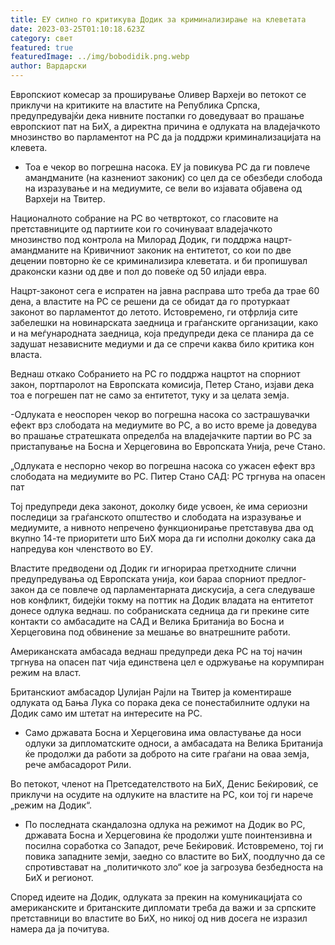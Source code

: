 ```yaml
---
title: ЕУ силно го критикува Додик за криминализирање на клеветата
date: 2023-03-25T01:10:18.623Z
category: свет
featured: true
featuredImage: ../img/bobodidik.png.webp
author: Вардарски
---
```


Европскиот комесар за проширување Оливер Вархеји во петокот се приклучи на критиките на властите на Република Српска, предупредувајќи дека нивните постапки го доведуваат во прашање европскиот пат на БиХ, а директна причина е одлуката на владејачкото мнозинство во парламентот на РС да ја поддржи криминализацијата на клевета.

- Тоа е чекор во погрешна насока. ЕУ ја повикува РС да ги повлече амандманите (на казнениот законик) со цел да се обезбеди слобода на изразување и на медиумите, се вели во изјавата објавена од Вархеји на Твитер.

Националното собрание на РС во четвртокот, со гласовите на претставниците од партиите кои го сочинуваат владејачкото мнозинство под контрола на Милорад Додик, ги поддржа нацрт-амандманите на Кривичниот законик на ентитетот, со кои по две децении повторно ќе се криминализира клеветата. и би пропишувал драконски казни од две и пол до повеќе од 50 илјади евра.

Нацрт-законот сега е испратен на јавна расправа што треба да трае 60 дена, а властите на РС се решени да се обидат да го протуркаат законот во парламентот до летото. Истовремено, ги отфрлија сите забелешки на новинарската заедница и граѓанските организации, како и на меѓународната заедница, која предупреди дека се планира да се задушат независните медиуми и да се спречи каква било критика кон власта.

Веднаш откако Собранието на РС го поддржа нацртот на спорниот закон, портпаролот на Европската комисија, Петер Стано, изјави дека тоа е погрешен пат не само за ентитетот, туку и за целата земја.

\-Одлуката е неоспорен чекор во погрешна насока со застрашувачки ефект врз слободата на медиумите во РС, а во исто време ја доведува во прашање стратешката определба на владејачките партии во РС за пристапување на Босна и Херцеговина во Европската Унија, рече Стано.

„Одлуката е неспорно чекор во погрешна насока со ужасен ефект врз слободата на медиумите во РС.
Питер Стано
САД: РС тргнува на опасен пат

Тој предупреди дека законот, доколку биде усвоен, ќе има сериозни последици за граѓанското општество и слободата на изразување и медиумите, а нивното непречено функционирање претставува два од вкупно 14-те приоритети што БиХ мора да ги исполни доколку сака да напредува кон членството во ЕУ.

Властите предводени од Додик ги игнорираа претходните слични предупредувања од Европската унија, кои бараа спорниот предлог-закон да се повлече од парламентарната дискусија, а сега следуваше нов конфликт, бидејќи токму на поттик на Додик владата на ентитетот донесе одлука веднаш. по собраниската седница да ги прекине сите контакти со амбасадите на САД и Велика Британија во Босна и Херцеговина под обвинение за мешање во внатрешните работи.

Американската амбасада веднаш предупреди дека РС на тој начин тргнува на опасен пат чија единствена цел е одржување на корумпиран режим на власт.

Британскиот амбасадор Џулијан Рајли на Твитер ја коментираше одлуката од Бања Лука со порака дека се понестабилните одлуки на Додик само им штетат на интересите на РС.

- Само државата Босна и Херцеговина има овластување да носи одлуки за дипломатските односи, а амбасадата на Велика Британија ќе продолжи да работи за доброто на сите граѓани на оваа земја, рече амбасадорот Рили.

Во петокот, членот на Претседателството на БиХ, Денис Беќировиќ, се приклучи на осудите на одлуките на властите на РС, кои тој ги нарече „режим на Додик“.

- По последната скандалозна одлука на режимот на Додик во РС, државата Босна и Херцеговина ќе продолжи уште поинтензивна и посилна соработка со Западот, рече Беќировиќ. Истовремено, тој ги повика западните земји, заедно со властите во БиХ, поодлучно да се спротивстават на „политичкото зло“ кое ја загрозува безбедноста на БиХ и регионот.

Според идеите на Додик, одлуката за прекин на комуникацијата со американските и британските дипломати треба да важи и за српските претставници во властите во БиХ, но никој од нив досега не изразил намера да ја почитува.
